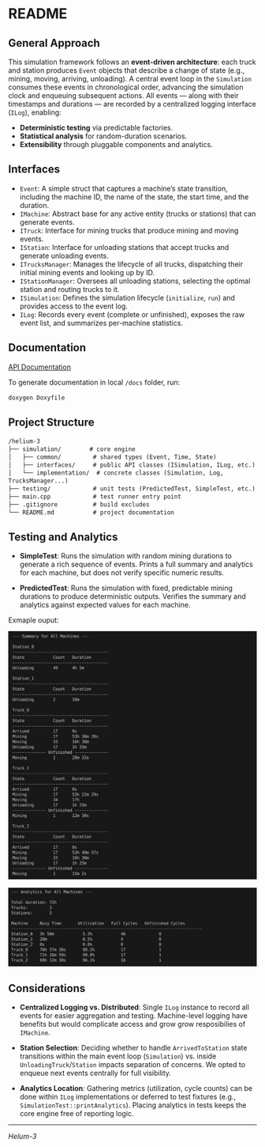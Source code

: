 # README

## General Approach

This simulation framework follows an **event-driven architecture**: each truck and station produces `Event` objects that describe a change of state (e.g., mining, moving, arriving, unloading). A central event loop in the `Simulation` consumes these events in chronological order, advancing the simulation clock and enqueuing subsequent actions. All events — along with their timestamps and durations — are recorded by a centralized logging interface (`ILog`), enabling:

- **Deterministic testing** via predictable factories.
- **Statistical analysis** for random-duration scenarios.
- **Extensibility** through pluggable components and analytics.

## Interfaces

- `Event`: A simple struct that captures a machine’s state transition, including the machine ID, the name of the state, the start time, and the duration.
- `IMachine`: Abstract base for any active entity (trucks or stations) that can generate events.
- `ITruck`: Interface for mining trucks that produce mining and moving events.
- `IStation`: Interface for unloading stations that accept trucks and generate unloading events.
- `ITrucksManager`: Manages the lifecycle of all trucks, dispatching their initial mining events and looking up by ID.
- `IStationManager`: Oversees all unloading stations, selecting the optimal station and routing trucks to it.
- `ISimulation`: Defines the simulation lifecycle (`initialize`, `run`) and provides access to the event log.
- `ILog`: Records every event (complete or unfinished), exposes the raw event list, and summarizes per-machine statistics.

## Documentation

[API Documentation](https://voxff.github.io/helium-3/)

To generate documentation in local `/docs` folder, run:

```bash
doxygen Doxyfile
```


## Project Structure

```plaintext
/helium-3
├── simulation/        # core engine
│   ├── common/         # shared types (Event, Time, State)
│   ├── interfaces/     # public API classes (ISimulation, ILog, etc.)
│   └── implementation/  # concrete classes (Simulation, Log, TrucksManager...)
├── testing/            # unit tests (PredictedTest, SimpleTest, etc.)
├── main.cpp            # test runner entry point
├── .gitignore          # build excludes
└── README.md           # project documentation
```

## Testing and Analytics

- **SimpleTest**: Runs the simulation with random mining durations to generate a rich sequence of events. Prints a full summary and analytics for each machine, but does not verify specific numeric results.

- **PredictedTest**: Runs the simulation with fixed, predictable mining durations to produce deterministic outputs. Verifies the summary and analytics against expected values for each machine.

Exmaple ouput:

<p align="center">
  <img src="docs/Summary.png" alt="Architecture" width="600"/>
</p>

<p align="center">
  <img src="docs/Analytics0.png" alt="Architecture" width="600"/>
</p>

## Considerations

- **Centralized Logging vs. Distributed**: Single `ILog` instance to record all events for easier aggregation and testing. Machine-level logging have benefits but would complicate access and grow grow resposibilies of `IMachine`.

- **Station Selection**: Deciding whether to handle `ArrivedToStation` state transitions within the main event loop (`Simulation`) vs. inside `UnloadingTruck`/`Station` impacts separation of concerns. We opted to enqueue next events centrally for full visibility.

- **Analytics Location**: Gathering metrics (utilization, cycle counts) can be done within `ILog` implementations or deferred to test fixtures (e.g., `SimulationTest::printAnalytics`). Placing analytics in tests keeps the core engine free of reporting logic.

---

*Helum-3*
